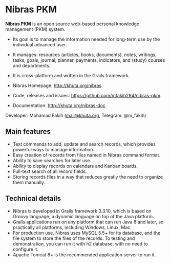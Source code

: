 # Nibras PKM

**Nibras PKM** is an open source web-based personal knowledge management (PKM) system.

* Its goal is to manage the information needed for long-term use by the individual advanced user.
* It manages: resources (articles, books, documents), notes, writings, tasks, goals, journal, planner, payments, indicators, and (study) courses and departments.
* It is cross-platform and written in the Grails framework.



* Nibras Homepage: http://khuta.org/nibras.
* Code, releases and issues: https://github.com/mfakih294/nibras-pkm.
* Documentation: http://khuta.org/nibras-doc.


Developer: Mohamad Fakih (mail@khuta.org, Telegram: @m_fakih)


## Main features

* Text commands to add, update and search records, which provides powerful ways to manage information.
* Easy creation of records from files named in Nibras command format.
* Ability to save searches for later use.
* Ability to display records on calendars and Kanban boards.
* Full-text search of all record fields.
* Storing records files in a way that reduces greatly the need to organize them manually.


## Technical details

* Nibras is developed in Grails framework 3.3.10, which is based on Groovy language, a dynamic language on top of the Java platform.
* Grails applications run on any platform that can run Java 8 and later, so practically all platforms, including Windows, Linux, Mac.
* For production use, Nibras uses MySQL 5.5+ for its database, and the file system to store the files of the records. To testing and demonstration, you can run it with h2 database, with no need to configure it.
* Apache Tomcat 8+ is the recommended application server to run it.
